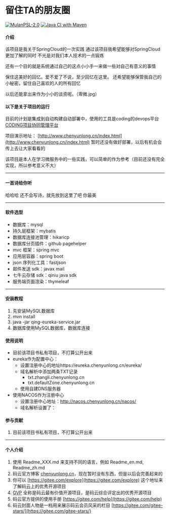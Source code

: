 # 留住TA的朋友圈

[![MulanPSL-2.0](https://img.shields.io/:license-MulanPSL2-blue.svg)](http://license.coscl.org.cn/MulanPSL2/index.html)
[![Java CI with Maven](https://github.com/YunlongChen/zhangli/actions/workflows/maven.yml/badge.svg?branch=master)](https://github.com/YunlongChen/zhangli/actions/workflows/maven.yml)

#### 介绍

该项目是我关于SpringCloud的一次实践 通过该项目我希望能够对SpringCloud更加了解的同时 不光是对我们本人技术的一点锻炼

还有一个目的就是系统通过自己的这点小小手一来做一些对自己有意义的事情

保住这美好的回忆。爱不爱了不说，至少回忆在这里。 还希望能够保管我自己的小秘密，留住自己喜欢的人的所有回忆

以后还能拿出来作为小小的谈资呢。（卑微.jpg）

#### 以下是关于项目的运行

目前的计划是集成到自动构建自动部署中，使用的工具是coding的devops平台[CODING项目协同管理平台](https://stanic.coding.net/)

项目演示地址： [http://www.chenyunlong.cn/index.html](http://www.chenyunlong.cn/index.html)  暂时还没有做好部署，以后有机会会传上去让大家看看的

该项目是本人在学习微服务中的一些实践，可以简单的作为参考（目前还没有完全实现，所以参考意义不大）

---

#### 一首诗给你听

哈哈哈 还不会写诗，就先放到这里了吧 你最美

---

#### 软件选型

- 数据库：mysql
- 持久层框架：mybatis
- 数据库连接池管理：hikaricp
- 数据库分页插件：github pagehelper
- mvc 框架：spring mvc
- 应用层容器：spring boot
- json 序列化工具：fastjson
- 邮件发送 sdk：javax mail
- 七牛云存储 sdk：qiniu java sdk
- 服务端页面渲染：thymeleaf

---

#### 安装教程

1. 先安装MySQL数据库
2. mvn install
3. java -jar qing-eureka-service.jar
4. 数据库使用MySQL数据库，数据库连接

#### 使用说明

- 目前该项目书私有项目，不打算公开出来
- eureka作为配置中心：
    - 设置注册中心的地址https://eureka.chenyunlong.cn/eureka/
    - 域名解析中添加两条TXT记录
        - txt.zhangli.chenyunlong.cn
        - txt.defaultZone.chenyunlong.cn
    - 使用自建DNS服务器
- 使用NACOS作为注册中心
    - 设置注册中心地址：http://nacos.chenyunlong.cn/nacos/
    - 域名解析设置了：

#### 参与贡献

1. 目前该项目书私有项目，不打算公开出来

---

#### 个人介绍

1. 使用 Readme\_XXX.md 来支持不同的语言，例如 Readme\_en.md, Readme\_zh.md
2. 码云官方博客 [chenyunlong.cn](https://www.chenyunlong.cn)，现在暂时没有东西，但是以后会完善起来的
3. 你可以 [https://gitee.com/explore](https://gitee.com/explore) 这个地址来了解码云上的优秀开源项目
4. [GVP](https://gitee.com/gvp) 全称是码云最有价值开源项目，是码云综合评定出的优秀开源项目
5. 码云官方提供的使用手册 [https://gitee.com/help](https://gitee.com/help)
6. 码云封面人物是一档用来展示码云会员风采的栏目 [https://gitee.com/gitee-stars/](https://gitee.com/gitee-stars/)

